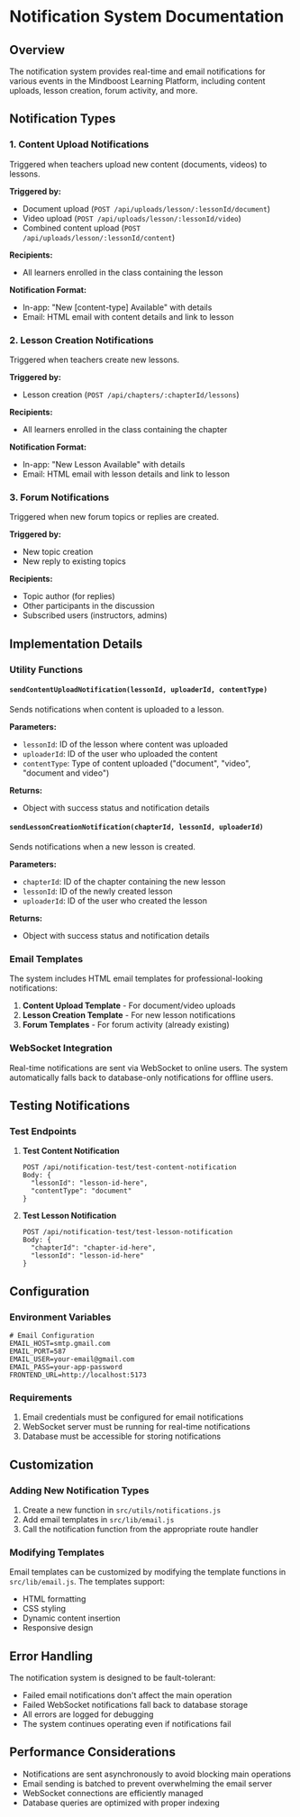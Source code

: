 # Notification System Documentation

## Overview
The notification system provides real-time and email notifications for various events in the Mindboost Learning Platform, including content uploads, lesson creation, forum activity, and more.

## Notification Types

### 1. Content Upload Notifications
Triggered when teachers upload new content (documents, videos) to lessons.

**Triggered by:**
- Document upload (`POST /api/uploads/lesson/:lessonId/document`)
- Video upload (`POST /api/uploads/lesson/:lessonId/video`)
- Combined content upload (`POST /api/uploads/lesson/:lessonId/content`)

**Recipients:**
- All learners enrolled in the class containing the lesson

**Notification Format:**
- In-app: "New [content-type] Available" with details
- Email: HTML email with content details and link to lesson

### 2. Lesson Creation Notifications
Triggered when teachers create new lessons.

**Triggered by:**
- Lesson creation (`POST /api/chapters/:chapterId/lessons`)

**Recipients:**
- All learners enrolled in the class containing the chapter

**Notification Format:**
- In-app: "New Lesson Available" with details
- Email: HTML email with lesson details and link to lesson

### 3. Forum Notifications
Triggered when new forum topics or replies are created.

**Triggered by:**
- New topic creation
- New reply to existing topics

**Recipients:**
- Topic author (for replies)
- Other participants in the discussion
- Subscribed users (instructors, admins)

## Implementation Details

### Utility Functions

#### `sendContentUploadNotification(lessonId, uploaderId, contentType)`
Sends notifications when content is uploaded to a lesson.

**Parameters:**
- `lessonId`: ID of the lesson where content was uploaded
- `uploaderId`: ID of the user who uploaded the content
- `contentType`: Type of content uploaded ("document", "video", "document and video")

**Returns:**
- Object with success status and notification details

#### `sendLessonCreationNotification(chapterId, lessonId, uploaderId)`
Sends notifications when a new lesson is created.

**Parameters:**
- `chapterId`: ID of the chapter containing the new lesson
- `lessonId`: ID of the newly created lesson
- `uploaderId`: ID of the user who created the lesson

**Returns:**
- Object with success status and notification details

### Email Templates

The system includes HTML email templates for professional-looking notifications:

1. **Content Upload Template** - For document/video uploads
2. **Lesson Creation Template** - For new lesson notifications
3. **Forum Templates** - For forum activity (already existing)

### WebSocket Integration

Real-time notifications are sent via WebSocket to online users. The system automatically falls back to database-only notifications for offline users.

## Testing Notifications

### Test Endpoints

1. **Test Content Notification**
   ```
   POST /api/notification-test/test-content-notification
   Body: {
     "lessonId": "lesson-id-here",
     "contentType": "document"
   }
   ```

2. **Test Lesson Notification**
   ```
   POST /api/notification-test/test-lesson-notification
   Body: {
     "chapterId": "chapter-id-here",
     "lessonId": "lesson-id-here"
   }
   ```

## Configuration

### Environment Variables

```
# Email Configuration
EMAIL_HOST=smtp.gmail.com
EMAIL_PORT=587
EMAIL_USER=your-email@gmail.com
EMAIL_PASS=your-app-password
FRONTEND_URL=http://localhost:5173
```

### Requirements

1. Email credentials must be configured for email notifications
2. WebSocket server must be running for real-time notifications
3. Database must be accessible for storing notifications

## Customization

### Adding New Notification Types

1. Create a new function in `src/utils/notifications.js`
2. Add email templates in `src/lib/email.js`
3. Call the notification function from the appropriate route handler

### Modifying Templates

Email templates can be customized by modifying the template functions in `src/lib/email.js`. The templates support:
- HTML formatting
- CSS styling
- Dynamic content insertion
- Responsive design

## Error Handling

The notification system is designed to be fault-tolerant:
- Failed email notifications don't affect the main operation
- Failed WebSocket notifications fall back to database storage
- All errors are logged for debugging
- The system continues operating even if notifications fail

## Performance Considerations

- Notifications are sent asynchronously to avoid blocking main operations
- Email sending is batched to prevent overwhelming the email server
- WebSocket connections are efficiently managed
- Database queries are optimized with proper indexing